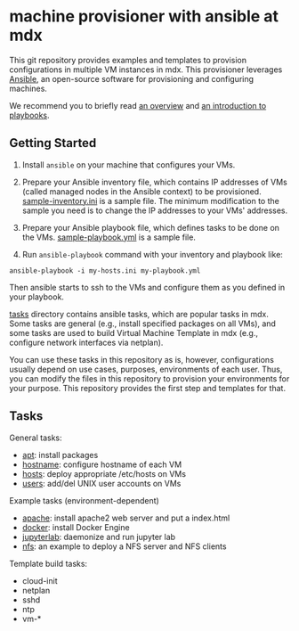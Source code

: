 
# machine provisioner with ansible at mdx

This git repository provides examples and templates to provision
configurations in multiple VM instances in mdx. This provisioner
leverages [Ansible](https://www.ansible.com/), an open-source software
for provisioning and configuring machines.


We recommend you to briefly read [an overview](https://www.ansible.com/overview/how-ansible-works) and [an introduction to playbooks](https://docs.ansible.com/ansible/latest/user_guide/playbooks_intro.html).


## Getting Started

1. Install `ansible` on your machine that configures your VMs.

2. Prepare your Ansible inventory file, which contains IP addresses of
VMs (called managed nodes in the Ansible context) to be provisioned.
[sample-inventory.ini](sample-inventory.ini) is a sample file. The
minimum modification to the sample you need is to change the IP
addresses to your VMs' addresses.

3. Prepare your Ansible playbook file, which defines tasks to be done
on the VMs. [sample-playbook.yml](sample-playbook.yml) is a sample
file.

4. Run `ansible-playbook` command with your inventory and playbook like:

```shell-session
ansible-playbook -i my-hosts.ini my-playbook.yml
```

Then ansible starts to ssh to the VMs and configure them as you
defined in your playbook.


[tasks](tasks) directory contains ansible tasks, which are popular tasks in
mdx. Some tasks are general (e.g., install specified packages on all
VMs), and some tasks are used to build Virtual Machine Template in mdx
(e.g., configure network interfaces via netplan).

You can use these tasks in this repository as is, however,
configurations usually depend on use cases, purposes, environments of
each user. Thus, you can modify the files in this repository to
provision your environments for your purpose. This repository provides
the first step and templates for that.



## Tasks

General tasks:
- [apt](tasks/apt): install packages
- [hostname](tasks/hostname): configure hostname of each VM
- [hosts](tasks/hosts): deploy appropriate /etc/hosts on VMs
- [users](tasks/users): add/del UNIX user accounts on VMs


Example tasks (environment-dependent)
- [apache](tasks/apache): install apache2 web server and put a index.html
- [docker](tasks/docker): install Docker Engine
- [jupyterlab](tasks/jupyterlab): daemonize and run jupyter lab
- [nfs](tasks/nfs): an example to deploy a NFS server and NFS clients


Template build tasks:
- cloud-init
- netplan
- sshd
- ntp
- vm-*